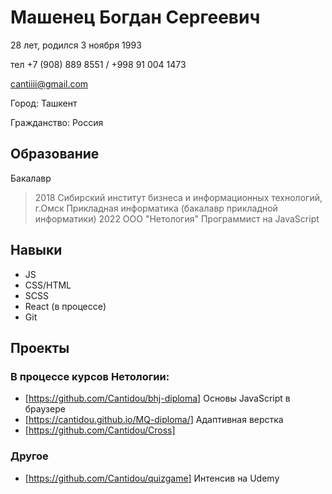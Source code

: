 
# Машенец Богдан Сергеевич
28 лет, родился 3 ноября 1993

тел +7 (908) 889 8551 / +998 91 004 1473

cantiiii@gmail.com

Город: Ташкент

Гражданство: Россия

## Образование
Бакалавр
> 2018 Сибирский институт бизнеса и информационных технологий, г.Омск
Прикладная информатика (бакалавр прикладной информатики)
> 2022 ООО "Нетология" Программист на JavaScript 

## Навыки
* JS
* CSS/HTML
* SCSS
* React (в процессе)
* Git

## Проекты 
### В процессе курсов Нетологии:
* [https://github.com/Cantidou/bhj-diploma] Основы JavaScript в браузере
* [https://cantidou.github.io/MQ-diploma/] Адаптивная верстка
* [https://github.com/Cantidou/Cross]
### Другое
* [https://github.com/Cantidou/quizgame] Интенсив на Udemy

